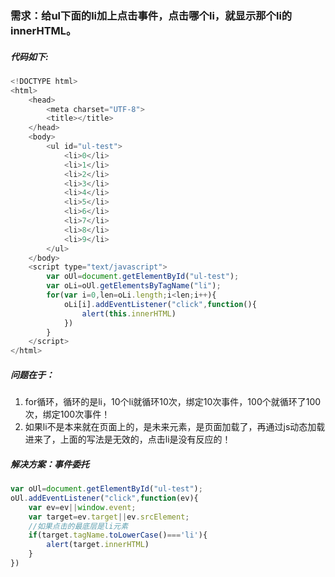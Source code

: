 ### 需求：给ul下面的li加上点击事件，点击哪个li，就显示那个li的innerHTML。
##### 代码如下:
```javascript
<!DOCTYPE html>
<html>
    <head>
        <meta charset="UTF-8">
        <title></title>
    </head>
    <body>
        <ul id="ul-test">
            <li>0</li>
            <li>1</li>
            <li>2</li>
            <li>3</li>
            <li>4</li>
            <li>5</li>
            <li>6</li>
            <li>7</li>
            <li>8</li>
            <li>9</li>
        </ul>
    </body>
    <script type="text/javascript">
        var oUl=document.getElementById("ul-test");
        var oLi=oUl.getElementsByTagName("li");
        for(var i=0,len=oLi.length;i<len;i++){
            oLi[i].addEventListener("click",function(){
                alert(this.innerHTML)
            })
        }
    </script>
</html>
```
##### 问题在于：
1. for循环，循环的是li，10个li就循环10次，绑定10次事件，100个就循环了100次，绑定100次事件！
2. 如果li不是本来就在页面上的，是未来元素，是页面加载了，再通过js动态加载进来了，上面的写法是无效的，点击li是没有反应的！

##### 解决方案：事件委托
```javascript
var oUl=document.getElementById("ul-test");
oUl.addEventListener("click",function(ev){
    var ev=ev||window.event;
    var target=ev.target||ev.srcElement;
    //如果点击的最底层是li元素
    if(target.tagName.toLowerCase()==='li'){
        alert(target.innerHTML)
    }
}) 
```
